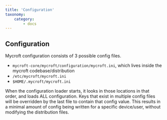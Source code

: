 ```yaml
---
title: 'Configuration'
taxonomy:
    category:
        - docs
---
```

## Configuration
Mycroft configuration consists of 3 possible config files.
- `mycroft-core/mycroft/configuration/mycroft.ini`, which lives inside the mycroft codebase/distribution
- `/etc/mycroft/mycroft.ini`
- `$HOME/.mycroft/mycroft.ini`

When the configuration loader starts, it looks in those locations in that order, and loads ALL configuration. Keys that exist in multiple config files will be overridden by the last file to contain that config value. This results in a minimal amount of config being written for a specific device/user, without modifying the distribution files.